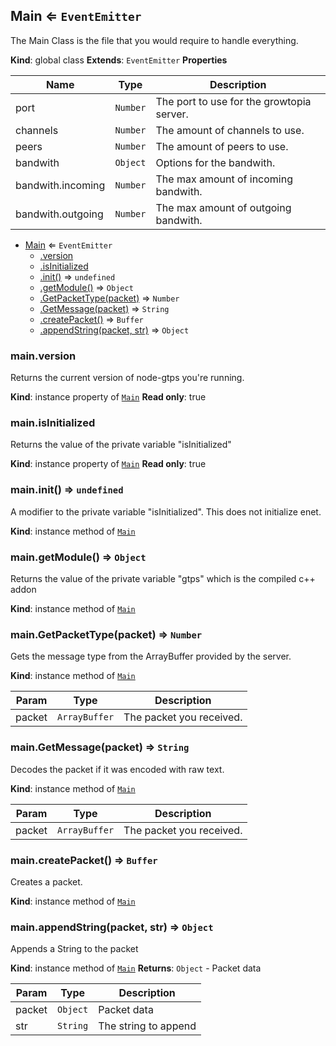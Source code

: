 <a name="Main"></a>

## Main ⇐ <code>EventEmitter</code>
The Main Class is the file that you would require to handle everything.

**Kind**: global class
**Extends**: <code>EventEmitter</code>
**Properties**

| Name | Type | Description |
| --- | --- | --- |
| port | <code>Number</code> | The port to use for the growtopia server. |
| channels | <code>Number</code> | The amount of channels to use. |
| peers | <code>Number</code> | The amount of peers to use. |
| bandwith | <code>Object</code> | Options for the bandwith. |
| bandwith.incoming | <code>Number</code> | The max amount of incoming bandwith. |
| bandwith.outgoing | <code>Number</code> | The max amount of outgoing bandwith. |


* [Main](#Main) ⇐ <code>EventEmitter</code>
    * [.version](#Main+version)
    * [.isInitialized](#Main+isInitialized)
    * [.init()](#Main+init) ⇒ <code>undefined</code>
    * [.getModule()](#Main+getModule) ⇒ <code>Object</code>
    * [.GetPacketType(packet)](#Main+GetPacketType) ⇒ <code>Number</code>
    * [.GetMessage(packet)](#Main+GetMessage) ⇒ <code>String</code>
    * [.createPacket()](#Main+createPacket) ⇒ <code>Buffer</code>
    * [.appendString(packet, str)](#Main+appendString) ⇒ <code>Object</code>

<a name="Main+version"></a>

### main.version
Returns the current version of node-gtps you're running.

**Kind**: instance property of [<code>Main</code>](#Main)
**Read only**: true
<a name="Main+isInitialized"></a>

### main.isInitialized
Returns the value of the private variable "isInitialized"

**Kind**: instance property of [<code>Main</code>](#Main)
**Read only**: true
<a name="Main+init"></a>

### main.init() ⇒ <code>undefined</code>
A modifier to the private variable "isInitialized". This does not initialize enet.

**Kind**: instance method of [<code>Main</code>](#Main)
<a name="Main+getModule"></a>

### main.getModule() ⇒ <code>Object</code>
Returns the value of the private variable "gtps" which is the compiled c++ addon

**Kind**: instance method of [<code>Main</code>](#Main)
<a name="Main+GetPacketType"></a>

### main.GetPacketType(packet) ⇒ <code>Number</code>
Gets the message type from the ArrayBuffer provided by the server.

**Kind**: instance method of [<code>Main</code>](#Main)

| Param | Type | Description |
| --- | --- | --- |
| packet | <code>ArrayBuffer</code> | The packet you received. |

<a name="Main+GetMessage"></a>

### main.GetMessage(packet) ⇒ <code>String</code>
Decodes the packet if it was encoded with raw text.

**Kind**: instance method of [<code>Main</code>](#Main)

| Param | Type | Description |
| --- | --- | --- |
| packet | <code>ArrayBuffer</code> | The packet you received. |

<a name="Main+createPacket"></a>

### main.createPacket() ⇒ <code>Buffer</code>
Creates a packet.

**Kind**: instance method of [<code>Main</code>](#Main)
<a name="Main+appendString"></a>

### main.appendString(packet, str) ⇒ <code>Object</code>
Appends a String to the packet

**Kind**: instance method of [<code>Main</code>](#Main)
**Returns**: <code>Object</code> - Packet data

| Param | Type | Description |
| --- | --- | --- |
| packet | <code>Object</code> | Packet data |
| str | <code>String</code> | The string to append |